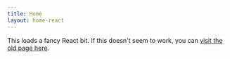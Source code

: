 ```yaml
---
title: Home
layout: home-react
---
```


This loads a fancy React bit. If this doesn't seem to work, you can [visit the old page here](/home).
